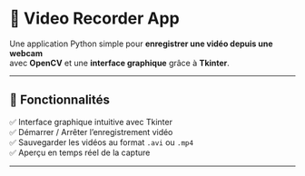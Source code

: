 # 🎥 Video Recorder App

Une application Python simple pour **enregistrer une vidéo depuis une webcam**  
avec **OpenCV** et une **interface graphique** grâce à **Tkinter**.

---

## 🚀 Fonctionnalités

✅ Interface graphique intuitive avec Tkinter  
✅ Démarrer / Arrêter l’enregistrement vidéo  
✅ Sauvegarder les vidéos au format `.avi` ou `.mp4`  
✅ Aperçu en temps réel de la capture

---
